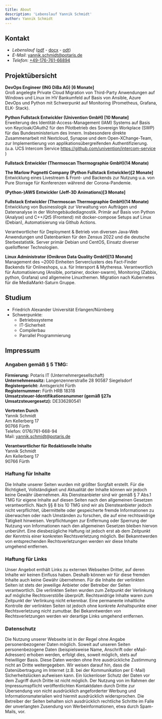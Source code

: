 ```yaml
---
title: About
description: 'Lebenslauf Yannik Schmidt'
author: Yannik Schmidt
---
```

<style>.toc{ display: none } .header{ display: none !important }</style>

## Kontakt

* _Lebenslauf_ ([pdf]() - [docx]() - [odt]())
* _E-Mail_: [yannik.schmidt@potaris.de](mailto:yannik.schmidt@potaris.de)
* _Telefon_: [+49-176-761-66894](tel:+4917676166894)

## Projektübersicht

**DevOps Engineer (ING DiBa AG) [6 Monate]**<br>
Groß angelegte Private Cloud Migration von Third-Party Anwendungen auf
Windows und Linux im HV Bankumfeld auf Basis von Ansible, Azure DevOps
und Python mit Schwerpunkt auf Monitoring (Prometheus, Grafana, ELK-
Stack).

**Python Fullstack Entwickler (Univention GmbH) [10 Monate]**<br>
Erweiterung des Identität-Access-Management (IAM) Systems auf Basis von
Keycloak/OAuth2 für den Pilotbetrieb des Sovereign Workplace (SWP) für das
Bundesministerium des Innern. Insbesondere direkte Zusammenarbeit mit
Nextcloud, Synapse und dem Open-XChange-Team, zur Implementierung von
applikationsübergreifenden Authentifizierung. (u.a. UCS Intercom Service
https://github.com/univention/intercom-service )

**Fullstack Entwickler (Thermoscan Thermographie GmbH)(14 Monate)**<br>

**The Marlow Pugnetti Company (Python Fullstack Entwickler)[2 Monate]**<br>
Entwicklung eines Livestream & Front- und Backends zur Nutzung u.a. von Pure Storrage für Konferenzen während der Corona-Pandemie.

**(Python-)AWS Entwickler (Jeff-3D Animations)[3 Monate]**<br>

**Fullstack Entwickler (Thermoscan Thermographie GmbH)(14 Monate)**<br>
Entwicklung von Businesslogik zur Verwaltung von Aufträgen und
Datenanalyse in der Wohngebäudediagnostik. Primär auf Basis von Python
(Analyse) und C++/Qt5 (Frontend) mit docker-compose Setups auf Linux
(Debian), Automatisierung via Github Actions.


Verantwortlicher für Deployment & Betrieb von diversen Java-Web
Anwendungen und Datenbanken für den Zensus 2022 und die deutsche
Sterbestatistik. Server primär Debian und CentOS, Einsatz diverser
quelloffener Technologien.

**Linux Administrator (Omikron Data Quality GmbH)[13 Monate]**<br>
Management des ~2000 Einheiten Serverclusters des Fact-Finder Backends
für Onlineshops, u.a. für Intersport & Mytheresa. Verantwortlich für
Automatisierung (Ansible, portainer, docker-swarm), Monitoring (Zabbix,
python, Grafana) und allgemeine Linuxthemen. Migration nach Kubernetes
für die MediaMarkt-Saturn Gruppe.

## Studium

* Friedrich Alexander Universität Erlangen/Nürnberg
* Schwerpunkte:
    * Betriebssysteme
    * IT-Sicherheit
    * Compilerbau
    * Parrallel Programmierung

## Impressum
### Angaben gemäß § 5 TMG:

**Firmierung:** Potaris IT (Unternehmergesellschaft)<br>
**Unternehmenssitz:** Langenzennerstraße 28 90587 Siegelsdorf<br>
**Registergericht:** Amtsgericht Fürth<br>
**Registernummer:** Fürth HRB 18318<br>
**Umsatzsteuer-Identifikationsnummer (gemäß §27a Umsatzsteuergesetz):** DE336280541

**Vertreten Durch**<br>
Yannik Schmidt<br>
Am Kellerberg 17<br>
90766 Fürth<br>
Telefon: 0176/761-668-94<br>
Mail: yannik.schmidt@potaris.de

**Verantwortlicher für Redaktionelle Inhalte**<br>
Yannik Schmidt<br>
Am Kellerberg 17<br>
90766 Fürth

### Haftung für Inhalte
Die Inhalte unserer Seiten wurden mit größter Sorgfalt erstellt. Für die Richtigkeit, Vollständigkeit und Aktualität der Inhalte können wir jedoch keine Gewähr übernehmen. Als Diensteanbieter sind wir gemäß § 7 Abs.1 TMG für eigene Inhalte auf diesen Seiten nach den allgemeinen Gesetzen verantwortlich. Nach §§ 8 bis 10 TMG sind wir als Diensteanbieter jedoch nicht verpflichtet, übermittelte oder gespeicherte fremde Informationen zu überwachen oder nach Umständen zu forschen, die auf eine rechtswidrige Tätigkeit hinweisen. Verpflichtungen zur Entfernung oder Sperrung der Nutzung von Informationen nach den allgemeinen Gesetzen bleiben hiervon unberührt. Eine diesbezügliche Haftung ist jedoch erst ab dem Zeitpunkt der Kenntnis einer konkreten Rechtsverletzung möglich. Bei Bekanntwerden von entsprechenden Rechtsverletzungen werden wir diese Inhalte umgehend entfernen.

### Haftung für Links
Unser Angebot enthält Links zu externen Webseiten Dritter, auf deren Inhalte wir keinen Einfluss haben. Deshalb können wir für diese fremden Inhalte auch keine Gewähr übernehmen. Für die Inhalte der verlinkten Seiten ist stets der jeweilige Anbieter oder Betreiber der Seiten verantwortlich. Die verlinkten Seiten wurden zum Zeitpunkt der Verlinkung auf mögliche Rechtsverstöße überprüft. Rechtswidrige Inhalte waren zum Zeitpunkt der Verlinkung nicht erkennbar. Eine permanente inhaltliche Kontrolle der verlinkten Seiten ist jedoch ohne konkrete Anhaltspunkte einer Rechtsverletzung nicht zumutbar. Bei Bekanntwerden von Rechtsverletzungen werden wir derartige Links umgehend entfernen.

### Datenschutz
Die Nutzung unserer Webseite ist in der Regel ohne Angabe personenbezogener Daten möglich. Soweit auf unseren Seiten personenbezogene Daten (beispielsweise Name, Anschrift oder eMail-Adressen) erhoben werden, erfolgt dies, soweit möglich, stets auf freiwilliger Basis. Diese Daten werden ohne Ihre ausdrückliche Zustimmung nicht an Dritte weitergegeben. Wir weisen darauf hin, dass die Datenübertragung im Internet (z.B. bei der Kommunikation per E-Mail) Sicherheitslücken aufweisen kann. Ein lückenloser Schutz der Daten vor dem Zugriff durch Dritte ist nicht möglich. Der Nutzung von im Rahmen der Impressumspflicht veröffentlichten Kontaktdaten durch Dritte zur Übersendung von nicht ausdrücklich angeforderter Werbung und Informationsmaterialien wird hiermit ausdrücklich widersprochen. Die Betreiber der Seiten behalten sich ausdrücklich rechtliche Schritte im Falle der unverlangten Zusendung von Werbeinformationen, etwa durch Spam-Mails, vor.
